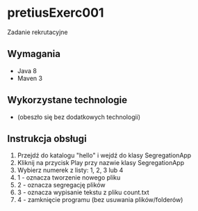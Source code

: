 # pretiusExerc001

Zadanie rekrutacyjne

## Wymagania
- Java 8
- Maven 3

## Wykorzystane technologie
- (obeszło się bez dodatkowych technologii)

## Instrukcja obsługi
1. Przejdź do katalogu "hello" i wejdź do klasy SegregationApp
2. Kliknij na przycisk Play przy nazwie klasy SegregationApp
3. Wybierz numerek z listy: 1, 2, 3 lub 4
4. 1 - oznacza tworzenie nowego pliku
5. 2 - oznacza segregację plików
6. 3 - oznacza wypisanie tekstu z pliku count.txt
7. 4 - zamknięcie programu (bez usuwania plików/folderów)

[1]: https://docs.spring.io/spring/docs/current/javadoc-api/org/springframework/jdbc/core/JdbcTemplate.html
